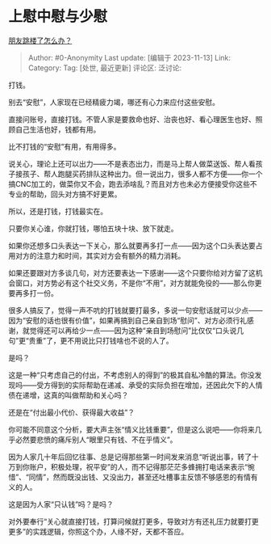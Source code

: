# 上慰中慰与少慰
[朋友跳楼了怎么办？](https://www.zhihu.com/question/629744618/answer/3286551681)

> Author: #0-Anonymity
> Last update: [编辑于 2023-11-13]
> Link:
> Category: 
> Tag: [处世, 最近更新]
> 评论区:
> 泛讨论:

打钱。

别去“安慰”，人家现在已经精疲力竭，哪还有心力来应付这些安慰。

直接问账号，直接打钱。不管人家是要救命也好、治丧也好、看心理医生也好、照顾自己生活也好，钱都有用。

比不打钱的“安慰”有用，有用得多。

说关心，理论上还可以出力——不是表态出力，而是马上帮人做菜送饭、帮人看孩子接孩子、帮人跑腿买药排队这种出力。但一说出力，很多人都不方便——你一个搞CNC加工的，做菜你又不会，跑去添啥乱？而且对方也未必方便接受你这些不专业的帮助，回头对方搞不好更累。

所以，还是打钱，打钱最实在。

只要你关心谁，你就打钱，哪怕五块十块、放下就走。

如果你还想多口头表达一下关心，那么就要再多打一点——因为这个口头表达要占用对方的注意力和时间，其实对方会有额外的精力消耗。

如果还要跟对方多谈几句，对方还要表达一下感谢——这个只要你给对方留了这机会窗口，对方势必有这个社交义务，不是你“不用”，对方就能免役的——那么你更要再多打一份。

很多人搞反了，觉得一声不吭的打钱就要打最多，多说一句安慰话就可以少点——因为“安慰的话也很有价值”，如果再搞到自己亲自到场“慰问”、对方必须行礼感谢，就觉得还可以再给少一点——因为这种“亲自到场慰问”比仅仅“口头说几句”更“贵重”了，更不用说比只打钱啥也不说的人了。

是吗？

这是一种“只考虑自己的付出，不考虑别人的得到”的极其自私冷酷的算法。你没发现吗——受方得到的实际帮助在递减、承受的实际负担在增加，还因此欠下的人情债在递增，这真的叫做帮助和关心吗？

还是在“付出最小代价、获得最大收益”？

你可能不同意这个分析，要大声主张“情义比钱重要”，但是这么说吧——你将来几乎必然要悲愤的痛斥别人“眼里只有钱、不在乎情义”。

因为人家几十年后回忆往事、总是记得那些第一时间发来消息“听说出事，转了十万到你账户，积极处理，祝平安”的人，而不记得那茫茫多蜂拥打电话来表示“惋惜”、“同情”，然而既没出钱、又没出力，甚至还吐槽事主反馈不够感恩的有情有义的人。

这是因为人家“只认钱”吗？是吗？

对外要奉行“关心就直接打钱，打算问候就打更多，导致对方有还礼压力就要打更更多”的实践逻辑，你照这个办，人缘不好，天都不答应。